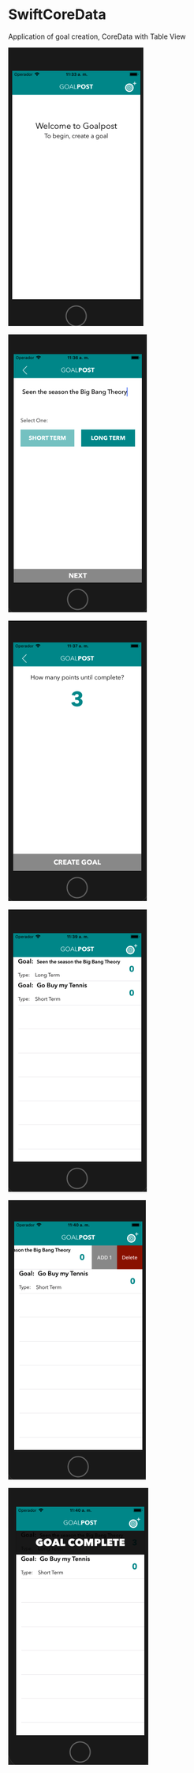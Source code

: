 # SwiftCoreData
Application of goal creation, CoreData with Table View

<img src="https://raw.githubusercontent.com/Arcangel1994/SwiftCoreData/master/goalpostApp/goalpostApp/Screenshot/Captura%20de%20pantalla%202019-02-18%20a%20la(s)%2011.33.11.png" /><br>

<img src="https://raw.githubusercontent.com/Arcangel1994/SwiftCoreData/master/goalpostApp/goalpostApp/Screenshot/Captura%20de%20pantalla%202019-02-18%20a%20la(s)%2011.36.28.png" /><br>

<img src="https://raw.githubusercontent.com/Arcangel1994/SwiftCoreData/master/goalpostApp/goalpostApp/Screenshot/Captura%20de%20pantalla%202019-02-18%20a%20la(s)%2011.37.34.png" /><br>

<img src="https://raw.githubusercontent.com/Arcangel1994/SwiftCoreData/master/goalpostApp/goalpostApp/Screenshot/Captura%20de%20pantalla%202019-02-18%20a%20la(s)%2011.39.56.png" /><br>

<img src="https://raw.githubusercontent.com/Arcangel1994/SwiftCoreData/master/goalpostApp/goalpostApp/Screenshot/Captura%20de%20pantalla%202019-02-18%20a%20la(s)%2011.40.22.png" /><br>

<img src="https://raw.githubusercontent.com/Arcangel1994/SwiftCoreData/master/goalpostApp/goalpostApp/Screenshot/Captura%20de%20pantalla%202019-02-18%20a%20la(s)%2011.40.59.png" /><br>

